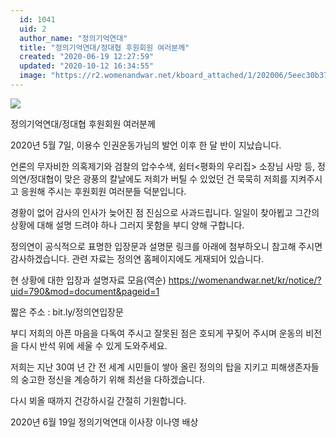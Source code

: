 ```yaml
---
  id: 1041
  uid: 2
  author_name: "정의기억연대"
  title: "정의기억연대/정대협 후원회원 여러분께"
  created: "2020-06-19 12:27:59"
  updated: "2020-10-12 16:34:55"
  image: "https://r2.womenandwar.net/kboard_attached/1/202006/5eec30b3759c29935647.jpg"
---
```

![](https://r2.womenandwar.net/kboard_attached/1/202006/5eec30b3759c29935647.jpg)

정의기억연대/정대협 
후원회원 여러분께

2020년 5월 7일, 이용수 인권운동가님의 발언 이후 한 달 반이 지났습니다. 

언론의 무자비한 의혹제기와 검찰의 압수수색, 쉼터<평화의 우리집> 소장님 사망 등, 정의연/정대협이 맞은 광풍의 칼날에도 저희가 버틸 수 있었던 건 묵묵히 저희를 지켜주시고 응원해 주시는 후원회원 여러분들 덕분입니다. 

경황이 없어 감사의 인사가 늦어진 점 진심으로 사과드립니다. 일일이 찾아뵙고 그간의 상황에 대해 설명 드려야 하나 그러지 못함을 부디 양해 구합니다. 

정의연이 공식적으로 표명한 입장문과 설명문 링크를 아래에 첨부하오니 참고해 주시면 감사하겠습니다. 관련 자료는 정의연 홈페이지에도 게재되어 있습니다. 

현 상황에 대한 입장과 설명자료 모음(역순) 
https://womenandwar.net/kr/notice/?uid=790&mod=document&pageid=1

짧은 주소 : 
bit.ly/정의연입장문
 

부디 저희의 아픈 마음을 다독여 주시고 잘못된 점은 호되게 꾸짖어 주시며 운동의 비전을 다시 반석 위에 세울 수 있게 도와주세요. 

저희는 지난 30여 년 간 전 세계 시민들이 쌓아 올린 정의의 탑을 지키고 피해생존자들의 숭고한 정신을 계승하기 위해 최선을 다하겠습니다. 

 다시 뵈올 때까지 건강하시길 간절히 기원합니다. 

2020년 6월 19일 정의기억연대 이사장 이나영 배상